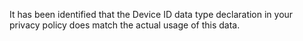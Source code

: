 It has been identified that the Device ID data type declaration in your privacy policy does match the actual usage of this data.